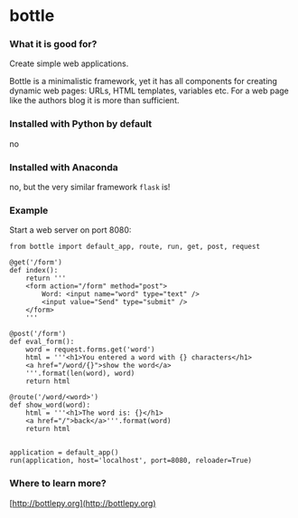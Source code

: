 
# bottle

### What it is good for?

Create simple web applications.

Bottle is a minimalistic framework, yet it has all components for creating dynamic web pages: URLs, HTML templates, variables etc. For a web page like the authors blog it is more than sufficient.

### Installed with Python by default

no

### Installed with Anaconda

no, but the very similar framework `flask` is!

### Example

Start a web server on port 8080:

    from bottle import default_app, route, run, get, post, request

    @get('/form')
    def index():
        return '''
        <form action="/form" method="post">
            Word: <input name="word" type="text" />
            <input value="Send" type="submit" />
        </form>
        '''

    @post('/form')
    def eval_form():
        word = request.forms.get('word')
        html = '''<h1>You entered a word with {} characters</h1>
        <a href="/word/{}">show the word</a>
        '''.format(len(word), word)
        return html

    @route('/word/<word>')
    def show_word(word):
        html = '''<h1>The word is: {}</h1>
        <a href="/">back</a>'''.format(word)
        return html


    application = default_app()
    run(application, host='localhost', port=8080, reloader=True)


### Where to learn more?

[http://bottlepy.org](http://bottlepy.org)
